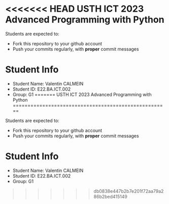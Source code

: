 <<<<<<< HEAD
USTH ICT 2023 Advanced Programming with Python
=====================================================

Students are expected to:
* Fork this repository to your github account
* Push your commits regularly, with **proper** commit messages


Student Info
=========================

* Student Name: Valentin CALMEIN 
* Student ID: E22.BA.ICT.002
* Group: G1
=======
USTH ICT 2023 Advanced Programming with Python
=====================================================

Students are expected to:
* Fork this repository to your github account
* Push your commits regularly, with **proper** commit messages


Student Info
=========================

* Student Name: Valentin CALMEIN 
* Student ID: E22.BA.ICT.002
* Group: G1
>>>>>>> db0838e447b2b7e201f72aa79a286b2bed415149
